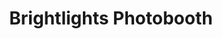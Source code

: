 ---
title: "Brightlights Photobooth"
portrait: "brightlights.jpg"
link: 'https://www.facebook.com/BrightLightsPhotobooth/'
---